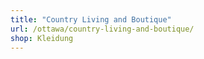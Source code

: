 ```yaml
---
title: "Country Living and Boutique"
url: /ottawa/country-living-and-boutique/
shop: Kleidung
---
```

